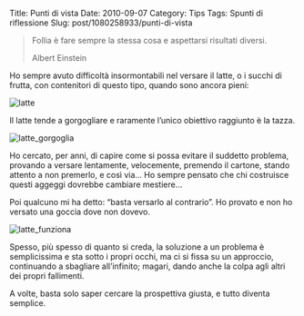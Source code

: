 Title: Punti di vista
Date: 2010-09-07
Category: Tips
Tags: Spunti di riflessione
Slug: post/1080258933/punti-di-vista

>Follia è fare sempre la stessa cosa e aspettarsi risultati diversi.
>
> Albert Einstein

Ho sempre avuto difficoltà insormontabili nel versare il latte, o i succhi di frutta, con contenitori di questo tipo, quando sono ancora pieni:

![latte](/static/images/punti-di-vista-1.png)

Il latte tende a gorgogliare e raramente l’unico obiettivo raggiunto è la tazza.

![latte_gorgoglia](/static/images/punti-di-vista-2.png)

Ho cercato, per anni, di capire come si possa evitare il suddetto problema, provando a versare lentamente, velocemente, premendo il cartone, stando attento a non premerlo, e così via… Ho sempre pensato che chi costruisce questi aggeggi dovrebbe cambiare mestiere…

Poi qualcuno mi ha detto: “basta versarlo al contrario”. Ho provato e  non ho versato una goccia dove non dovevo.

![latte_funziona](/static/images/punti-di-vista-3.png)

Spesso, più spesso di quanto si creda, la soluzione a un problema è semplicissima e sta sotto i propri occhi, ma ci si fissa su un approccio, continuando a sbagliare all’infinito; magari, dando anche la colpa agli altri dei propri fallimenti. 

A volte, basta solo saper cercare la prospettiva giusta, e tutto diventa semplice.
